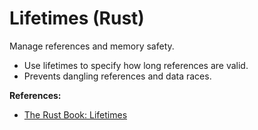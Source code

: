 # Lifetimes (Rust)

Manage references and memory safety.

- Use lifetimes to specify how long references are valid.
- Prevents dangling references and data races.

**References:**
- [The Rust Book: Lifetimes](https://doc.rust-lang.org/book/ch10-03-lifetime-syntax.html)

